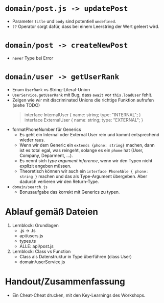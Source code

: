 # `domain/post.js -> updatePost`
- Parameter `title` und `body` sind potentiell `undefined`.
- `??` Operator sorgt dafür, dass bei einem Leerstring der Wert geleert wird.

# `domain/post -> createNewPost`
- `never` Type bei Error

# `domain/user -> getUserRank`
- Enum `UserRank` vs String-Literal-Union
- `UserService.getUserRank` mit Bug, dass `await` vor `this.loadUser` fehlt. 
- Zeigen wie wir mit discriminated Unions die richtige Funktion aufrufen (siehe TODO)
  > interface InternalUser {
  >   name: string;
  >   type: "INTERNAL";
  > }
  > interface ExternalUser {
  >   name: string;
  >   type: "EXTERNAL";
  > }
- formatPhoneNumber für Generics
  - Es geht ein Internal oder External User rein und kommt entsprechend wieder raus.
  - Wenn wir dem Generic ein `extends {phone: string}` machen, dann ist es total egal, was reingeht, solange es ein `phone` hat (User, Company, Deparment, ...).
  - Es nennt sich _type argument inference_, wenn wir den Typen nicht explizit angeben müssen.
  - Theoretisch können wir auch ein `interface PhoneAble { phone: string }` machen und das als Type-Argument übergeben. Aber dadurch verlieren wir den Return-Type.
- `domain/search.js`
  - Bonusaufgabe das korrekt mit Generics zu typen.

# Ablauf gemäß Dateien

1. Lernblock: Grundlagen
   - .js -> .ts
   - api/users.js
   - types.ts
   - ALLE: api/post.js
2. Lernblock: Class vs Function
   - Class als Datenstruktur in Type überführen (class User)
   - domain/userService.js

# Handout/Zusammenfassung

- Ein Cheat-Cheat drucken, mit den Key-Learnings des Workshops.
